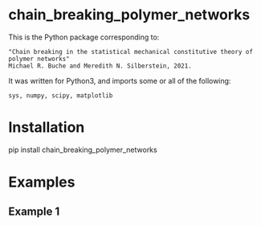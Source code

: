 # chain_breaking_polymer_networks

This is the Python package corresponding to:

	"Chain breaking in the statistical mechanical constitutive theory of polymer networks"
	Michael R. Buche and Meredith N. Silberstein, 2021.

It was written for Python3, and imports some or all of the following:

	sys, numpy, scipy, matplotlib

# Installation

pip install chain_breaking_polymer_networks

# Examples

## Example 1
